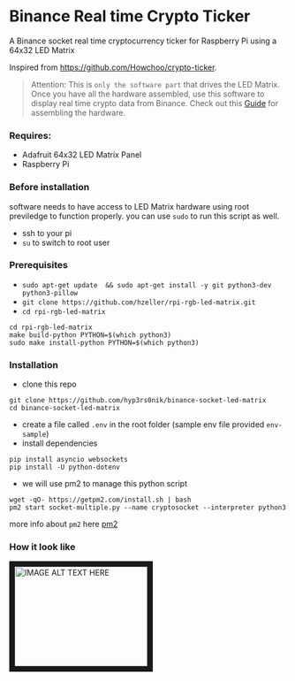 # Binance Real time Crypto Ticker
A Binance socket real time cryptocurrency ticker for Raspberry Pi using a 64x32 LED Matrix

Inspired from https://github.com/Howchoo/crypto-ticker.

> Attention: This is `only the software part` that drives the LED Matrix. Once you have all the hardware assembled, use this software to display real time crypto data from Binance. Check out this [Guide](https://howchoo.com/pi/raspberry-pi-cryptocurrency-ticker) for assembling the hardware.

### Requires:

- Adafruit 64x32 LED Matrix Panel
- Raspberry Pi

### Before installation
software needs to have access to LED Matrix hardware using root previledge to function properly. you can use `sudo` to run this script as well.
 - ssh to your pi
 - `su` to switch to root user

### Prerequisites
- `sudo apt-get update  && sudo apt-get install -y git python3-dev python3-pillow`
- `git clone https://github.com/hzeller/rpi-rgb-led-matrix.git`
- `cd rpi-rgb-led-matrix`

```
cd rpi-rgb-led-matrix
make build-python PYTHON=$(which python3)
sudo make install-python PYTHON=$(which python3)
```

### Installation
- clone this repo
```
git clone https://github.com/hyp3rs0nik/binance-socket-led-matrix
cd binance-socket-led-matrix
```
- create a file called `.env` in the root folder (sample env file provided `env-sample`)
- install dependencies

```
pip install asyncio websockets
pip install -U python-dotenv
```
- we will use pm2 to manage this python script
```
wget -qO- https://getpm2.com/install.sh | bash
pm2 start socket-multiple.py --name cryptosocket --interpreter python3
```

more info about `pm2` here [pm2](https://www.npmjs.com/package/pm2)

### How it look like 

<a href="http://www.youtube.com/watch?feature=player_embedded&v=9zCzBLmlcoM
" target="_blank"><img src="http://img.youtube.com/vi/9zCzBLmlcoM/0.jpg" 
alt="IMAGE ALT TEXT HERE" width="240" height="180" border="10" /></a>